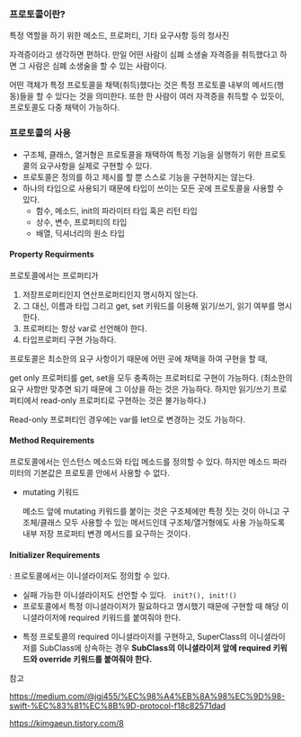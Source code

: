 ### 프로토콜이란? 

특정 역할을 하기 위한 메소드, 프로퍼티, 기타 요구사항 등의 청사진



자격증이라고 생각하면 편하다. 만일 어떤 사람이 심폐 소생술 자격증을 취득했다고 하면 그 사람은 심폐 소생술을 할 수 있는 사람이다. 

어떤 객체가 특정 프로토콜을 채택(취득)했다는 것은 특정 프로토콜 내부의 메서드(행동)들을 할 수 있다는 것을 의미한다. 또한 한 사람이 여러 자격증을 취득할 수 있듯이, 프로토콜도 다중 채택이 가능하다. 



### 프로토콜의 사용 

+ 구조체, 클래스, 열거형은 프로토콜을 채택하여 특정 기능을 실행하기 위한 프로토콜의 요구사항을 실제로 구현할 수 있다. 
+ 프로토콜은 정의를 하고 제시를 할 뿐 스스로 기능을 구현하지는 않는다. 
+ 하나의 타입으로 사용되기 때문에 타입이 쓰이는 모든 곳에 프로토콜을 사용할 수 있다. 
  + 함수, 메소드, init의 파라미터 타입 혹은 리턴 타입
  + 상수, 변수, 프로퍼티의 타입
  + 배열, 딕셔너리의 원소 타입



#### Property Requirments

프로토콜에서는 프로퍼티가 

1. 저장프로퍼티인지 연산프로퍼티인지 명시하지 않는다.
2. 그 대신, 이름과 타입 그리고 get, set 키워드를 이용해 읽기/쓰기, 읽기 여부를 명시한다. 
3. 프로퍼티는 항상 var로 선언해야 한다. 
4. 타입프로퍼티 구현 가능하다. 



프로토콜은 최소한의 요구 사항이기 때문에 어떤 곳에 채택을 하여 구현을 할 때, 

get only 프로퍼티를 get, set을 모두 충족하는 프로퍼티로 구현이 가능하다. (최소한의 요구 사항만 맞추면 되기 때문에 그 이상을 하는 것은 가능하다. 하지만 읽기/쓰기 프로퍼티에서 read-only 프로퍼티로 구현하는 것은 불가능하다.)

Read-only 프로퍼티인 경우에는 var를 let으로 변경하는 것도 가능하다.

#### Method Requirements

프로토콜에서는 인스턴스 메소드와 타입 메소드를 정의할 수 있다. 하지만 메소드 파라미터의 기본값은 프로토콜 안에서 사용할 수 없다. 

+ mutating 키워드

  메소드 앞에 mutating 키워드를 붙이는 것은 구조체에만 특정 짓는 것이 아니고 구조체/클래스 모두 사용할 수 있는 메서드인데 구조체/열거형에도 사용 가능하도록 내부 저장 프로퍼티 변경 메서드를 요구하는 것이다.  

#### Initializer Requirements

: 프로토콜에서는 이니셜라이저도 정의할 수 있다. 

+ 실패 가능한 이니셜라이저도 선언할 수 있다. ``` init?(), init!()```
+ 프로토콜에서 특정 이니셜라이저가 필요하다고 명시했기 때문에 구현할 때 해당 이니셜라이저에 required 키워드를 붙여줘야 한다. 

- 특정 프로토콜의 required 이니셜라이저를 구현하고, SuperClass의 이니셜라이저를 SubClass에 상속하는 경우 **SubClass의 이니셜라이저 앞에 required 키워드와 override 키워드를 붙여줘야 한다.**









참고

https://medium.com/@jgj455/%EC%98%A4%EB%8A%98%EC%9D%98-swift-%EC%83%81%EC%8B%9D-protocol-f18c82571dad

https://kimgaeun.tistory.com/8